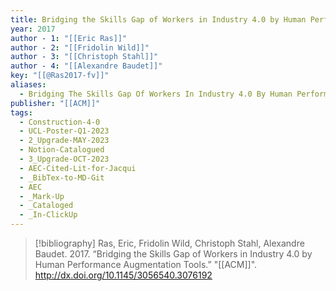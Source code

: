 ```yaml
---
title: Bridging the Skills Gap of Workers in Industry 4.0 by Human Performance Augmentation Tools
year: 2017
author - 1: "[[Eric Ras]]"
author - 2: "[[Fridolin Wild]]"
author - 3: "[[Christoph Stahl]]"
author - 4: "[[Alexandre Baudet]]"
key: "[[@Ras2017-fv]]"
aliases:
  - Bridging The Skills Gap Of Workers In Industry 4.0 By Human Performance Augmentation Tools
publisher: "[[ACM]]"
tags:
  - Construction-4-0
  - UCL-Poster-Q1-2023
  - 2_Upgrade-MAY-2023
  - Notion-Catalogued
  - 3_Upgrade-OCT-2023
  - AEC-Cited-Lit-for-Jacqui
  - _BibTex-to-MD-Git
  - AEC
  - _Mark-Up
  - _Cataloged
  - _In-ClickUp
---
```


> [!bibliography]
> Ras, Eric, Fridolin Wild, Christoph Stahl, Alexandre Baudet. 2017. “Bridging the Skills Gap of Workers in Industry 4.0 by Human Performance Augmentation Tools.” "[[ACM]]". http://dx.doi.org/10.1145/3056540.3076192